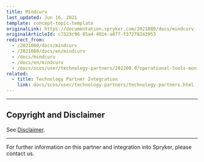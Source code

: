 ```yaml
---
title: Mindcurv
last_updated: Jun 16, 2021
template: concept-topic-template
originalLink: https://documentation.spryker.com/2021080/docs/mindcurv
originalArticleId: c7323c96-85a4-401e-a877-f37278243953
redirect_from:
  - /2021080/docs/mindcurv
  - /2021080/docs/en/mindcurv
  - /docs/mindcurv
  - /docs/en/mindcurv
  - /docs/scos/user/technology-partners/202200.0/operational-tools-monitoring-legal-etc/mindcurv.html
related:
  - title: Technology Partner Integration
    link: docs/scos/user/technology-partners/technology-partners.html
---
```


---

## Copyright and Disclaimer

See [Disclaimer](https://github.com/spryker/spryker-documentation).

---
For further information on this partner and integration into Spryker, please contact us.

<div class="hubspot-form js-hubspot-form" data-portal-id="2770802" data-form-id="163e11fb-e833-4638-86ae-a2ca4b929a41" id="hubspot-1"></div>

